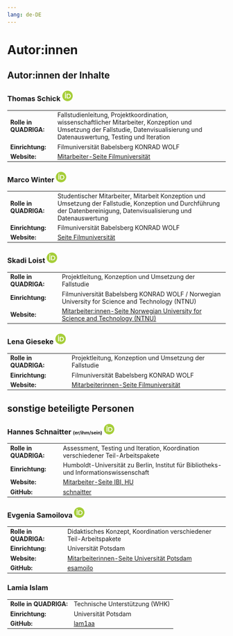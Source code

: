 ```yaml
---
lang: de-DE
---
```

# Autor:innen

## Autor:innen der Inhalte

### Thomas Schick <a href="https://orcid.org/0009-0007-3292-8611" target="_blank"><img src="../assets/ORCID-iD_icon_24x24.png" alt="ORCID"></a>
<table style="margin-left: 0">
<tr>
<td><b>Rolle in QUADRIGA:</b></td>
<td>Fallstudienleitung, Projektkoordination, wissenschaftlicher Mitarbeiter, Konzeption und Umsetzung der Fallstudie, Datenvisualisierung und Datenauswertung, Testing und Iteration </td>
</tr>
<tr>
<td><b>Einrichtung:</b></td>
<td>Filmuniversität Babelsberg KONRAD WOLF</td>
</tr>
<tr>
<td><b>Website:</b></td>
<td><a href="https://www.filmuniversitaet.de/portrait/person/thomas-schick" class="external-link" target="_blank">Mitarbeiter-Seite Filmuniversität</a></td>
</tr>
<tr>
</table>

### Marco Winter <a href="https://orcid.org/0009-0000-0239-9682" target="_blank"><img src="../assets/ORCID-iD_icon_24x24.png" alt="ORCID"></a>
<table style="margin-left: 0">
<tr>
<td><b>Rolle in QUADRIGA:</b></td>
<td>Studentischer Mitarbeiter, Mitarbeit Konzeption und Umsetzung der Fallstudie, Konzeption und Durchführung der Datenbereinigung, Datenvisualisierung und Datenauswertung </td>
</tr>
<tr>
<td><b>Einrichtung:</b></td>
<td>Filmuniversität Babelsberg KONRAD WOLF</td>
</tr>
<tr>
<td><b>Website:</b></td>
<td><a href="https://www.filmuniversitaet.de/portrait/person/marco-winter" class="external-link" target="_blank">Seite Filmuniversität</a></td>
</tr>
<tr>
</table>

### Skadi Loist <a href="https://orcid.org/0000-0002-8299-4103" target="_blank"><img src="../assets/ORCID-iD_icon_24x24.png" alt="ORCID"></a>
<table style="margin-left: 0">
<tr>
<td><b>Rolle in QUADRIGA:</b></td>
<td>Projektleitung, Konzeption und Umsetzung der Fallstudie</td>
</tr>
<tr>
<td><b>Einrichtung:</b></td>
<td>Filmuniversität Babelsberg KONRAD WOLF / Norwegian University for Science and Technology (NTNU)</td>
</tr>
<tr>
<td><b>Website:</b></td>
<td><a href="https://www.ntnu.edu/employees/skadi.loist" class="external-link" target="_blank">Mitarbeiter:innen-Seite Norwegian University for Science and Technology (NTNU)</td>
</tr>
</table>

### Lena Gieseke <a href="https://orcid.org/0000-0001-8421-103X" target="_blank"><img src="../assets/ORCID-iD_icon_24x24.png" alt="ORCID"></a>
<table style="margin-left: 0">
<tr>
<td><b>Rolle in QUADRIGA:</b></td>
<td>Projektleitung, Konzeption und Umsetzung der Fallstudie</td>
</tr>
<tr>
<td><b>Einrichtung:</b></td>
<td>Filmuniversität Babelsberg KONRAD WOLF</td>
</tr>
<tr>
<td><b>Website:</b></td>
<td><a href="https://www.filmuniversitaet.de/portrait/person/lena-gieseke" class="external-link" target="_blank">Mitarbeiterinnen-Seite Filmuniversität</td>
</tr>
</table>


## sonstige beteiligte Personen

### Hannes Schnaitter <span style="font-size:8pt">(er/ihm/sein)</span> <a href="https://orcid.org/0000-0002-1602-6032" target="_blank"><img src="../assets/ORCID-iD_icon_24x24.png" alt="ORCID"></a>

<table style="margin-left: 0">
<tr>
<td><b>Rolle in QUADRIGA:</b></td>
<td>Assessment, Testing und Iteration, Koordination verschiedener Teil-Arbeitspakete</td>
</tr>
<tr>
<td><b>Einrichtung:</b></td>
<td>Humboldt-Universität zu Berlin, Institut für Bibliotheks- und Informationswissenschaft</td>
</tr>
<tr>
<td><b>Website:</b></td>
<td><a href="https://www.ibi.hu-berlin.de/de/institut/personen/schnaitter" class="external-link" target="_blank">Mitarbeiter-Seite IBI, HU</a></td>
</tr>
<tr>
<td><b>GitHub:</b></td>
<td><a href="https://github.com/schnaitter" class="external-link" target="_blank">schnaitter</a></td>
</tr>
</table>

### Evgenia Samoilova <a href="https://orcid.org/0000-0003-3858-901X" target="_blank"><img src="../assets/ORCID-iD_icon_24x24.png" alt="ORCID"></a>
<table style="margin-left: 0">
<tr>
<td><b>Rolle in QUADRIGA:</b></td>
<td>Didaktisches Konzept, Koordination verschiedener Teil-Arbeitspakete</td>
</tr>
<tr>
<td><b>Einrichtung:</b></td>
<td>Universität Potsdam</td>
</tr>
<tr>
<td><b>Website:</b></td>
<td><a href="https://www.uni-potsdam.de/de/multimedia/team/wissenschaftliches-personal/evgenia-samoilova-phd" class="external-link" target="_blank">Mitarbeiterinnen-Seite Universität Potsdam</td>
</tr>
<tr>
<td><b>GitHub:</b></td>
<td><a href="https://github.com/esamoilo" class="external-link" target="_blank">esamoilo</a></td>
</tr>
</table>

### Lamia Islam
<table style="margin-left: 0">
<tr>
<td><b>Rolle in QUADRIGA:</b></td>
<td>Technische Unterstützung (WHK)</td>
</tr>
<tr>
<td><b>Einrichtung:</b></td>
<td>Universität Potsdam</td>
</tr>
<tr>
<td><b>GitHub:</b></td>
<td><a href="https://github.com/lam1aa" class="external-link" target="_blank">lam1aa</a></td>
</tr>
</table>
